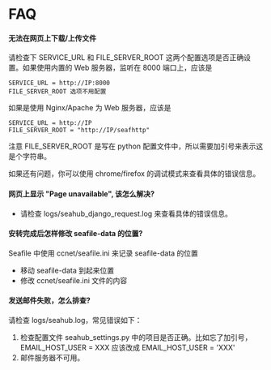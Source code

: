 # FAQ

#### 无法在网页上下载/上传文件

请检查下 SERVICE_URL 和 FILE_SERVER_ROOT 这两个配置选项是否正确设置。如果使用内置的 Web 服务器，监听在 8000 端口上，应该是
```
SERVICE_URL = http://IP:8000
FILE_SERVER_ROOT 选项不用配置
```

如果是使用 Nginx/Apache 为 Web 服务器，应该是
```
SERVICE_URL = http://IP
FILE_SERVER_ROOT = "http://IP/seafhttp"
```

注意 FILE_SERVER_ROOT 是写在 python 配置文件中，所以需要加引号来表示这是个字符串。

如果还有问题，你可以使用 chrome/firefox 的调试模式来查看具体的错误信息。

#### 网页上显示 "Page unavailable", 该怎么解决?

* 请检查 logs/seahub_django_request.log 来查看具体的错误信息。

#### 安转完成后怎样修改 seafile-data 的位置?

Seafile 中使用 ccnet/seafile.ini 来记录 seafile-data 的位置

* 移动 seafile-data 到起来位置
* 修改 ccnet/seafile.ini 文件的内容

#### 发送邮件失败，怎么排查?

请检查 logs/seahub.log，常见错误如下：

1. 检查配置文件 seahub_settings.py 中的项目是否正确。比如忘了加引号， EMAIL_HOST_USER = XXX 应该改成 EMAIL_HOST_USER = 'XXX'
1. 邮件服务器不可用。

